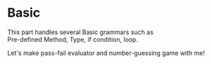 # Basic
This part handles several Basic grammars such as  
Pre-defined Method, Type, if condition, loop.  

Let's make pass-fail evaluator and number-guessing game with me!